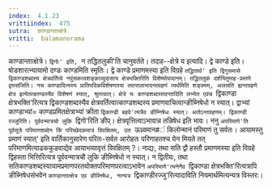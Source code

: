 ```yaml
---
index:  4.1.23
vrittiindex:  475
sutra:  काण्डान्तात्क्षेत्रे
vritti:  balamanorama 
---
```


काण्डान्तात्क्षेत्रे। `द्विगोः' इति, `न तद्धितलुकी'ति चानुवर्तते। तदाह--क्षेत्रे य इत्यादि। द्वे काण्डे इति। षोडशारत्न्यायामो दण्डः काण्डमिति स्मृतिः। द्वे काण्डे प्रमाणमस्या इति विग्रहे `तद्धितार्थ' इति द्विगुसमासे द्विकाण्डशब्दस्य क्षेत्रवर्तित्वे नपुंसकत्वशङ्काव्युदासाय क्षेत्रभक्तिरिति विशेष्योपादानम्। तद्धितलुकं दर्शयितुमाह-प्रमाणे द्वयसजिति। नच काण्डादित्यस्य प्रातिपदिकविशेषणतया तदन्तलाभादन्तग्रहणं व्यर्थमिति शङ्क्यम्, अलसति ह्यन्तग्रहणे क्षेत्र इत्येतत्काण्डस्यैव विशेषणं स्यात्, श्रुतत्वात्। क्षेत्रे यः काण्डशब्दस्तदन्तादिति लभ्येत एवंच `द्विकाण्डा क्षेत्रभक्ति'रित्यत्र द्विकाण्डशब्दस्यैव क्षेत्रवर्तित्वात्काण्डशब्दस्य प्रमाणवाचित्वान्ङीब्निषेधो न स्यात्। द्वाभ्यां काण्डाभ्यां= काण्डप्रमितक्षेत्राभ्यां क्रीता `द्विकाण्डी बहवे'त्यत्रैव ङीम्निषेधः स्यात्। अतोऽन्तग्रहणम्। द्विकाण्डी रज्जुरिति। पूर्ववन्मात्रचो लुकि `द्विगो'रिति ङीप्। क्षेत्रवृत्तित्वाऽभावान्न तन्निषेध इति भावः। ननु `अपरिमाणे'ति पूर्वसूत्रे परिमाणशब्देन किं परिच्छेदकमात्रं विवक्षितम्, उत `ऊध्र्वमान#ं किलोन्मानं परिमाणं तु सर्वतः। आयामस्तु प्रमाणं स्यात्' इति वार्तिकानुसारेण परितः-सर्वत आरोहतः परिणाहतश्च येन मियते तत् परिमाणमित्याढककुडवाद्येव आयाभव्यावृत्तं विवक्षितम् ?। नाद्यः, तथा सति द्वौ हस्तौ प्रमाणमस्या इति विग्रहे द्विहस्ता भित्तिरित्यत्र पूर्ववन्मात्रचौ लुकि ङीब्निषेधो न स्यात्। न द्वितीयः, तथा सतिकाण्डशब्दस्यायामप्रमाणपरतयोक्तपरिमाणपरत्वाऽभावेन `अपरिमाणे'त्यनेनैव `द्विकाण्डा क्षेत्रभक्ति'रित्यत्रापि ङीब्निषेधसंभवेन `काण्डान्तात्क्षेत्र एव ङीब्निषेधः, नान्यत्र `द्विकाण्डीरज्जु'रित्यादाविति नियमार्थमित्यन्यत्र विस्तरः।

